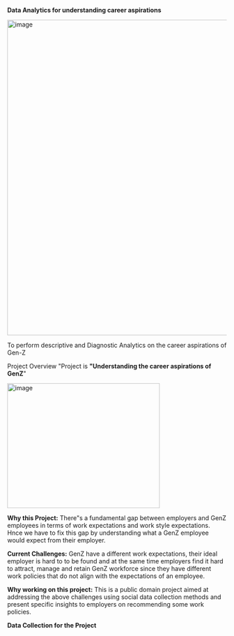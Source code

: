 **Data Analytics for understanding career aspirations**

<img width="1399" height="723" alt="image" src="https://github.com/user-attachments/assets/baa4d0e6-7723-403c-99a3-25f75aaded84" />


To perform descriptive and Diagnostic Analytics on the career aspirations of Gen-Z

Project Overview
"Project is **"Understanding the career aspirations of GenZ**"

 <img width="350" height="286" alt="image" src="https://github.com/user-attachments/assets/7cb67d60-7bc1-42ae-9926-e95dcbd12d91" />


**Why this Project:** There"s a fundamental gap between employers and GenZ employees in terms of work expectations and work style expectations. Hnce we have to fix this gap by understanding what a GenZ employee would expect from their employer.

**Current Challenges:** GenZ have a different work expectations, their ideal employer is hard to to be found and at the same time employers find it hard to attract, manage and retain GenZ workforce since they have different work policies that do not align with the expectations of an employee.

**Why working on this project:** This is a public domain project aimed at addressing the above challenges using social data collection methods and present specific insights to employers on recommending some work policies.

**Data Collection for the Project**
